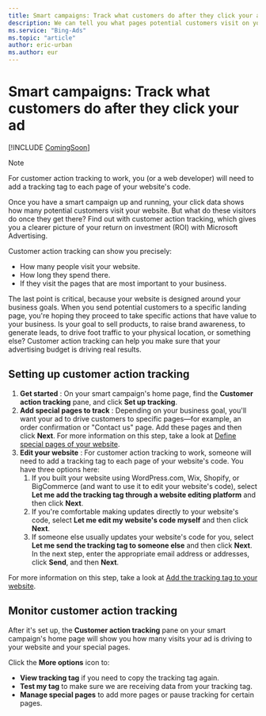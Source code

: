 ```yaml
---
title: Smart campaigns: Track what customers do after they click your ad
description: We can tell you what pages potential customers visit on your website, how long they spend there, and more!
ms.service: "Bing-Ads"
ms.topic: "article"
author: eric-urban
ms.author: eur
---
```


# Smart campaigns: Track what customers do after they click your ad

[!INCLUDE [ComingSoon](./includes/ComingSoon.md)]
> [!NOTE]
> For customer action tracking to work, you (or a web developer) will need to add a tracking tag to each page of your website's code.

Once you have a smart campaign up and running, your click data shows how many potential customers visit your website. But what do these visitors do once they get there? Find out with customer action tracking, which gives you a clearer picture of your return on investment (ROI) with Microsoft Advertising.

Customer action tracking can show you precisely:

- How many people visit your website.
- How long they spend there.
- If they visit the pages that are most important to your business.

The last point is critical, because your website is designed around your business goals. When you send potential customers to a specific landing page, you're hoping they proceed to take specific actions that have value to your business. Is your goal to sell products, to raise brand awareness, to generate leads, to drive foot traffic to your physical location, or something else? Customer action tracking can help you make sure that your advertising budget is driving real results.

## Setting up customer action tracking

1. **Get started** : On your smart campaign's home page, find the **Customer action tracking** pane, and click **Set up tracking**.
1. **Add special pages to track** : Depending on your business goal, you'll want your ad to drive customers to specific pages—for example, an order confirmation or "Contact us" page. Add these pages and then click **Next**. For more information on this step, take a look at [Define special pages of your website](./hlp_BA_CONC_SmartCT_SpecialPages.md).
1. **Edit your website** : For customer action tracking to work, someone will need to add a tracking tag to each page of your website's code. You have three options here:
   1. If you built your website using WordPress.com, Wix, Shopify, or BigCommerce (and want to use it to edit your website's code), select **Let me add the tracking tag through a website editing platform** and then click **Next**.
   1. If you're comfortable making updates directly to your website's code, select **Let me edit my website's code myself** and then click **Next**.
   1. If someone else usually updates your website's code for you, select **Let me send the tracking tag to someone else** and then click **Next**. In the next step, enter the appropriate email address or addresses, click **Send**, and then **Next**.

For more information on this step, take a look at [Add the tracking tag to your website](./hlp_BA_CONC_SmartCT_AddTag.md).

## Monitor customer action tracking

After it's set up, the **Customer action tracking** pane on your smart campaign's home page will show you how many visits your ad is driving to your website and your special pages.

Click the **More options** icon to:
- **View tracking tag** if you need to copy the tracking tag again.
- **Test my tag** to make sure we are receiving data from your tracking tag.
- **Manage special pages** to add more pages or pause tracking for certain pages.


